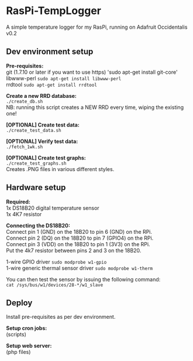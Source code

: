 # RasPi-TempLogger

A simple temperature logger for my RasPi, running on Adafruit Occidentalis v0.2

## Dev environment setup
**Pre-requisites:**  
git (1.7.10 or later if you want to use https) 'sudo apt-get install git-core'  
libwww-perl `sudo apt-get install libwww-perl`  
rrdtool `sudo apt-get install rrdtool`

**Create a new RRD database:**  
`./create_db.sh`  
NB: running this script creates a NEW RRD every time, wiping the existing one!

**[OPTIONAL] Create test data:**  
`./create_test_data.sh`  

**[OPTIONAL] Verify test data:**  
`./fetch_1wk.sh`  

**[OPTIONAL] Create test graphs:**  
`./create_test_graphs.sh`  
Creates .PNG files in various different styles.  

## Hardware setup
**Required:**  
1x DS18B20 digital temperature sensor  
1x 4K7 resistor  

**Connecting the DS18B20:**  
Connect pin 1 (GND) on the 18B20 to pin 6 (GND) on the RPi.  
Connect pin 2 (DQ) on the 18B20 to pin 7 (GPIO4) on the RPi.  
Connect pin 3 (VDD) on the 18B20 to pin 1 (3V3) on the RPi.  
Put the 4k7 resistor between pins 2 and 3 on the 18B20.  

1-wire GPIO driver `sudo modprobe w1-gpio`  
1-wire generic thermal sensor driver `sudo modprobe w1-therm`  

You can then test the sensor by issuing the following command:  
`cat /sys/bus/w1/devices/28-*/w1_slave`  

## Deploy
Install pre-requisites as per dev environment.  

**Setup cron jobs:**  
(scripts)

**Setup web server:**  
(php files)

